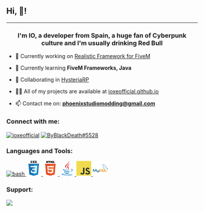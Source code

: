 ## Hi, :wave:!
***
<!--![](https://img.shields.io/endpoint?label=currently&url=https://dev.discordprofiles.me/api/badge/status/236731793892573185?simple=true) ![](https://img.shields.io/endpoint?url=https://dev.discordprofiles.me/api/badge/playing/236731793892573185?vscode=false) ![](https://img.shields.io/endpoint?url=https://dev.discordprofiles.me/api/badge/vscode/236731793892573185) ![](https://img.shields.io/endpoint?url=https://dev.discordprofiles.me/api/badge/spotify/236731793892573185)-->

<h3 align="center">I'm IO, a developer from Spain, a huge fan of Cyberpunk culture and I'm usually drinking Red Bull</h3>

- 🔭 Currently working on [Realistic Framework for FiveM](https://trello.com/b/XVNryBBn/phoenix-studio-dev)

- 🌱 Currently learning **FiveM Frameworks, Java**

- 👯 Collaborating in [HysteriaRP](https://www.hysteriarp.com)

- 👨‍💻 All of my projects are available at [ioxeofficial.github.io](https://ioxeofficial.github.io)

- 📫 Contact me on:  **phoenixstudiomodding@gmail.com**

<h3 align="left">Connect with me:</h3>
<p align="left">
<a href="https://twitter.com/ioxeofficial" target="blank"><img align="center" src="https://img.icons8.com/nolan/64/twitter.png" alt="ioxeofficial" height="64" width="64"/></a>
<a href="dsc.bio/byblackdeath" target="blank"><img align="center" src="https://img.icons8.com/nolan/64/discord-logo.png" alt="ByBlackDeath#5528" height="64" width="64"/></a>
</p>

<h3 align="left">Languages and Tools:</h3>
<p align="left"> <a href="https://www.gnu.org/software/bash/" target="_blank"> <img src="https://www.vectorlogo.zone/logos/gnu_bash/gnu_bash-icon.svg" alt="bash" width="40" height="40"/> </a> <a href="https://www.w3schools.com/css/" target="_blank"> <img src="https://raw.githubusercontent.com/devicons/devicon/master/icons/css3/css3-original-wordmark.svg" alt="css3" width="40" height="40"/> </a> <a href="https://www.w3.org/html/" target="_blank"> <img src="https://raw.githubusercontent.com/devicons/devicon/master/icons/html5/html5-original-wordmark.svg" alt="html5" width="40" height="40"/> </a> <a href="https://www.java.com" target="_blank"> <img src="https://raw.githubusercontent.com/devicons/devicon/master/icons/java/java-original.svg" alt="java" width="40" height="40"/> </a> <a href="https://developer.mozilla.org/en-US/docs/Web/JavaScript" target="_blank"> <img src="https://raw.githubusercontent.com/devicons/devicon/master/icons/javascript/javascript-original.svg" alt="javascript" width="40" height="40"/> </a> <a href="https://www.mysql.com/" target="_blank"> <img src="https://raw.githubusercontent.com/devicons/devicon/master/icons/mysql/mysql-original-wordmark.svg" alt="mysql" width="40" height="40"/> </a> </p>


<h3 align="left">Support:</h3>
<p><a href="https://www.buymeacoffee.com/ioxeofficial"><img src="https://img.buymeacoffee.com/button-api/?text=Buy me a Red Bull&emoji=🥤&slug=ioxeofficial&button_colour=7b2f9f&font_colour=ffffff&font_family=Bree&outline_colour=ffffff&coffee_colour=FFDD00"></a></p><br><br>

<!--<details>
<summary>Other Things</summary>
<img src="https://i.imgur.com/y3k4PK8.gif" alt="GIF" height="200">-->
